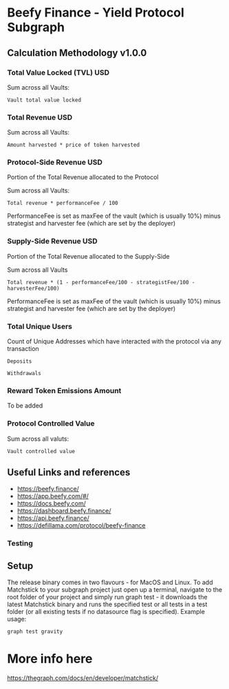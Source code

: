 # Beefy Finance - Yield Protocol Subgraph

## Calculation Methodology v1.0.0

### Total Value Locked (TVL) USD

Sum across all Vaults:

`Vault total value locked`

### Total Revenue USD

Sum across all Vaults:

`Amount harvested * price of token harvested`

### Protocol-Side Revenue USD

Portion of the Total Revenue allocated to the Protocol

Sum across all Vaults:

`Total revenue * performanceFee / 100`

PerformanceFee is set as maxFee of the vault (which is usually 10%) minus strategist and harvester fee (which are set by the deployer)

### Supply-Side Revenue USD

Portion of the Total Revenue allocated to the Supply-Side

Sum across all Vaults

`Total revenue * (1 - performanceFee/100 - strategistFee/100 - harvesterFee/100)`

PerformanceFee is set as maxFee of the vault (which is usually 10%) minus strategist and harvester fee (which are set by the deployer)

### Total Unique Users

Count of Unique Addresses which have interacted with the protocol via any transaction

`Deposits`

`Withdrawals`

### Reward Token Emissions Amount

To be added

### Protocol Controlled Value

Sum across all valuts:

`Vault controlled value`

## Useful Links and references

- https://beefy.finance/
- https://app.beefy.com/#/
- https://docs.beefy.com/
- https://dashboard.beefy.finance/
- https://api.beefy.finance/
- https://defillama.com/protocol/beefy-finance

### Testing

## Setup

The release binary comes in two flavours - for МacOS and Linux. To add Matchstick to your subgraph project just open up a terminal, navigate to the root folder of your project and simply run graph test - it downloads the latest Matchstick binary and runs the specified test or all tests in a test folder (or all existing tests if no datasource flag is specified).
Example usage:

```
graph test gravity

```

# More info here

https://thegraph.com/docs/en/developer/matchstick/
